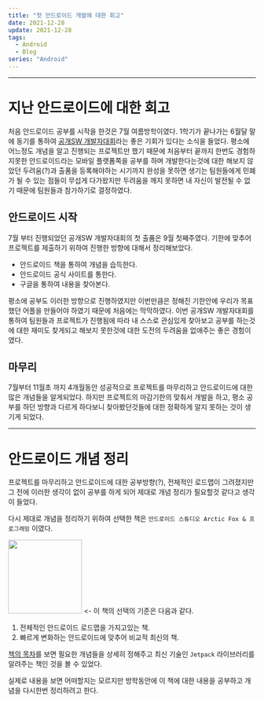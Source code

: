 ```yaml
---
title: "첫 안드로이드 개발에 대한 회고"
date: 2021-12-28
update: 2021-12-28
tags:
  - Android
  - Blog
series: "Android"
---
```

- - -

# __지난 안드로이드에 대한 회고__

처음 안드로이드 공부를 시작을 한것은 7월 여름방학이였다. 1학기가 끝나가는 6월달 말에 동기를 통하여 [공개SW 개발자대회](https://www.oss.kr/dev_competition)라는 좋은 기회가 있다는 소식을 들었다. 평소에 어느정도 개념을 알고 진행되는 프로젝트만 했기 때문에 처음부터 끝까지 한번도 경험하지못한 안드로이드라는 모바일 플랫폼쪽을 공부를 하며  개발한다는것에 대한 해보지 않았던 두려움(?)과 출품을 등록해야하는 시기까지 완성을 못하면 생기는 팀원들에게 민폐가 될 수 있는 점들이 무섭게 다가왔지만 두려움을 깨지 못하면 내 자신이 발전될 수 없기 때문에 팀원들과 참가하기로 결정하였다.

## 안드로이드 시작

7월 부터 진행되었던 공개SW 개발자대회의 첫 출품은 9월 첫째주였다. 기한에 맞추어 프로젝트를 제출하기 위하여 진행한 방향에 대해서 정리해보았다.

- 안드로이드 책을 통하여 개념을 습득한다.
- 안드로이드 공식 사이트를 통한다.
- 구글을 통하여 내용을 찾아본다.

평소에 공부도 이러한 방향으로 진행하였지만 이번만큼은 정해진 기한안에 우리가 목표했던 어플을 만들어야 하였기 때문에 처음에는 막막하였다. 이번 공개SW 개발자대회를 통하여 팀원들과 프로젝트가 진행됨에 따라 내 스스로 관심있게 찾아보고 공부를 하는것에 대한 재미도 찾게되고 해보지 못한것에 대한 도전의 두려움을 없애주는 좋은 경험이였다.

## 마무리

7월부터 11월초 까지 4개월동안 성공적으로 프로젝트를 마무리하고 안드로이드에 대한 많은 개념들을 알게되었다. 하지만 프로젝트의 마감기한의 맞춰서 개발을 하고, 평소 공부를 하던 방향과 다르게 하다보니 찾아봤던것들에 대한 정확하게 알지 못하는 것이 생기게 되었다.

---

# __안드로이드 개념 정리__

프로젝트를 마무리하고 안드로이드에 대한 공부방향(?), 전체적인 로드맵이 그려졌지만 그 전에 이러한 생각이 없이 공부를 하게 되어 제대로 개념 정리가 필요할것 같다고 생각이 들었다.

다시 제대로 개념을 정리하기 위하여 선택한 책은 `안드로이드 스튜디오 Arctic Fox & 프로그래밍` 이였다.

<img src="https://user-images.githubusercontent.com/63226023/147557567-199d365e-f492-4456-a63c-f9f39d765c67.png" width="150">
<- 이 책의 선택의 기준은 다음과 같다.

1. 전체적인 안드로이드 로드맵을 가지고있는 책. 
2. 빠르게 변화하는 안드로이드에 맞추어 비교적 최신의 책.

[책의 목차](https://github.com/ppeper/Android_Arctic-Fox/blob/main/README.md)를 보면 필요한 개념들을 상세히 정해주고 최신 기술인 `Jetpack` 라이브러리를 알려주는 책인 것을 볼 수 있었다. 

실제로 내용을 보면 어떠할지는 모르지만 방학동안에 이 책에 대한 내용을 공부하고 개념을 다시한번 정리하려고 한다.




